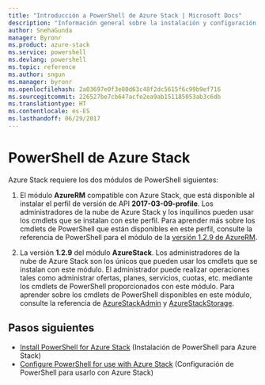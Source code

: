 ```yaml
---
title: "Introducción a PowerShell de Azure Stack | Microsoft Docs"
description: "Información general sobre la instalación y configuración de PowerShell de Azure Stack."
author: SnehaGunda
manager: Byronr
ms.product: azure-stack
ms.service: powershell
ms.devlang: powershell
ms.topic: reference
ms.author: sngun
ms.manager: byronr
ms.openlocfilehash: 2a03697e0f3e80d63c48f2dc5615f6c99b9ef716
ms.sourcegitcommit: 226527be7cb647acfe2ea9ab151185053ab3c6db
ms.translationtype: HT
ms.contentlocale: es-ES
ms.lasthandoff: 06/29/2017
---
```

# <a name="azure-stack-powershell"></a>PowerShell de Azure Stack 

Azure Stack requiere los dos módulos de PowerShell siguientes:  

1. El módulo **AzureRM** compatible con Azure Stack, que está disponible al instalar el perfil de versión de API **2017-03-09-profile**. Los administradores de la nube de Azure Stack y los inquilinos pueden usar los cmdlets que se instalan con este perfil. Para aprender más sobre los cmdlets de PowerShell que están disponibles en este perfil, consulte la referencia de PowerShell para el módulo de la [versión 1.2.9 de AzureRM](https://docs.microsoft.com/en-us/powershell/azure/overview?view=azurermps-1.2.9).  

2. La versión **1.2.9** del módulo **AzureStack**. Los administradores de la nube de Azure Stack son los únicos que pueden usar los cmdlets que se instalan con este módulo. El administrador puede realizar operaciones tales como administrar ofertas, planes, servicios, cuotas, etc. mediante los cmdlets de PowerShell proporcionados con este módulo. Para aprender sobre los cmdlets de PowerShell disponibles en este módulo, consulte la referencia de [AzureStackAdmin](https://docs.microsoft.com/en-us/powershell/module/azurerm.azurestackadmin/?view=azurestackps-1.2.9#azurerm.azurestackadmin) y [AzureStackStorage](https://docs.microsoft.com/en-us/powershell/module/azurerm.azurestackstorage/?view=azurestackps-1.2.9#azurerm.azurestackstorage).

## <a name="next-steps"></a>Pasos siguientes

* [Install PowerShell for Azure Stack](https://docs.microsoft.com/en-us/azure/azure-stack/azure-stack-powershell-install?view=azurestackps-1.2.9&toc=%2fpowershell%2fmodule%2ftoc.json%3fview%3dazurestackps-1.2.9&view=azurestackps-1.2.9) (Instalación de PowerShell para Azure Stack)
* [Configure PowerShell for use with Azure Stack](https://docs.microsoft.com/en-us/azure/azure-stack/azure-stack-powershell-configure?view=azurestackps-1.2.9&toc=%2fpowershell%2fmodule%2ftoc.json%3fview%3dazurestackps-1.2.9&view=azurestackps-1.2.9) (Configuración de PowerShell para usarlo con Azure Stack)


